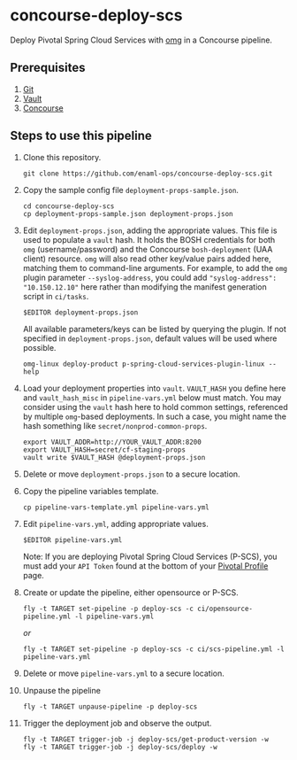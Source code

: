# concourse-deploy-scs

Deploy Pivotal Spring Cloud Services with [omg](https://github.com/enaml-ops) in a Concourse pipeline.

## Prerequisites

1. [Git](https://git-scm.com)
1. [Vault](https://www.vaultproject.io)
1. [Concourse](http://concourse.ci)

## Steps to use this pipeline

1. Clone this repository.

    ```
    git clone https://github.com/enaml-ops/concourse-deploy-scs.git
    ```

1. Copy the sample config file `deployment-props-sample.json`.

    ```
    cd concourse-deploy-scs
    cp deployment-props-sample.json deployment-props.json
    ```

1. Edit `deployment-props.json`, adding the appropriate values.  This file is used to populate a `vault` hash.  It holds the BOSH credentials for both `omg` (username/password) and the Concourse `bosh-deployment` (UAA client) resource.  `omg` will also read other key/value pairs added here, matching them to command-line arguments.  For example, to add the `omg` plugin parameter `--syslog-address`, you could add `"syslog-address": "10.150.12.10"` here rather than modifying the manifest generation script in `ci/tasks`.

    ```
    $EDITOR deployment-props.json
    ```

    All available parameters/keys can be listed by querying the plugin.  If not specified in `deployment-props.json`, default values will be used where possible.

    ```
    omg-linux deploy-product p-spring-cloud-services-plugin-linux --help
    ```

1. Load your deployment properties into `vault`.  `VAULT_HASH` you define here and `vault_hash_misc` in `pipeline-vars.yml` below must match.  You may consider using the `vault` hash here to hold common settings, referenced by multiple `omg`-based deployments.  In such a case, you might name the hash something like `secret/nonprod-common-props`.

    ```
    export VAULT_ADDR=http://YOUR_VAULT_ADDR:8200
    export VAULT_HASH=secret/cf-staging-props
    vault write $VAULT_HASH @deployment-props.json
    ```

1. Delete or move `deployment-props.json` to a secure location.
1. Copy the pipeline variables template.

    ```
    cp pipeline-vars-template.yml pipeline-vars.yml
    ```

1. Edit `pipeline-vars.yml`, adding appropriate values.

    ```
    $EDITOR pipeline-vars.yml
    ```

    Note: If you are deploying Pivotal Spring Cloud Services (P-SCS), you must add your `API Token` found at the bottom of your [Pivotal Profile](https://network.pivotal.io/users/dashboard/edit-profile) page.

1. Create or update the pipeline, either opensource or P-SCS.

    ```
    fly -t TARGET set-pipeline -p deploy-scs -c ci/opensource-pipeline.yml -l pipeline-vars.yml
    ```

    _or_

    ```
    fly -t TARGET set-pipeline -p deploy-scs -c ci/scs-pipeline.yml -l pipeline-vars.yml
    ```

1. Delete or move `pipeline-vars.yml` to a secure location.
1. Unpause the pipeline

    ```
    fly -t TARGET unpause-pipeline -p deploy-scs
    ```

1. Trigger the deployment job and observe the output.

    ```
    fly -t TARGET trigger-job -j deploy-scs/get-product-version -w
    fly -t TARGET trigger-job -j deploy-scs/deploy -w
    ```

